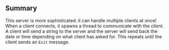 ## Summary

This server is more sophisticated: it can handle multiple clients at once! When a client connects, it spawns a thread to communicate with the client. A client will send a string to the server and the server will send back the date or time depending on what client has asked for. This repeats until the client sends an `Exit` message.
